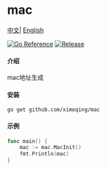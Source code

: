 # mac
[中文](README.md)|
[English](README-en.md)

[![Go Reference](https://pkg.go.dev/badge/github.com/ximoqing/mac.svg)](https://pkg.go.dev/github.com/ximoqing/mac)
[![Release](https://img.shields.io/badge/Release-0.0.1-red)](https://github.com/ximoqing/mac/releases)

#### 介绍
mac地址生成

#### 安装
```
go get github.com/ximoqing/mac
```

#### 示例
```go
func main() {
    mac := mac.MacInit()
    fmt.Println(mac)
}

```


